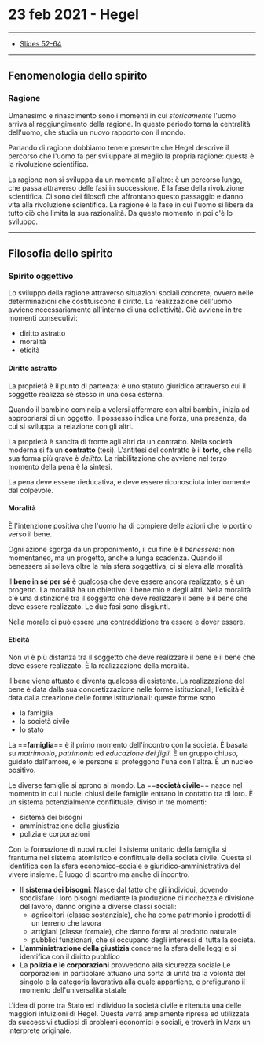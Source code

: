 # 23 feb 2021 - Hegel

---
* [Slides 52-64](/Filosofia/6.%20Hegel/Slides.pdf)
---

## Fenomenologia dello spirito

### Ragione

Umanesimo e rinascimento sono i momenti in cui _storicamente_ l'uomo arriva al raggiungimento della ragione.
In questo periodo torna la centralità dell'uomo, che studia un nuovo rapporto con il mondo.

Parlando di ragione dobbiamo tenere presente che Hegel descrive il percorso che l'uomo fa per sviluppare al meglio la propria ragione: questa è la rivoluzione scientifica.

La ragione non si sviluppa da un momento all'altro: è un percorso lungo, che passa attraverso delle fasi in successione.
È la fase della rivoluzione scientifica. Ci sono dei filosofi che affrontano questo passaggio e danno vita alla rivoluzione scientifica. La ragione è la fase in cui l'uomo si libera da tutto ciò che limita la sua razionalità. Da questo momento in poi c'è lo sviluppo.

---

## Filosofia dello spirito

### Spirito oggettivo

Lo sviluppo della ragione attraverso situazioni sociali concrete, ovvero nelle determinazioni che costituiscono il diritto. La realizzazione dell'uomo avviene necessariamente all'interno di una collettività. Ciò avviene in tre momenti consecutivi:
* diritto astratto
* moralità
* eticità

#### Diritto astratto

La proprietà è il punto di partenza: è uno statuto giuridico attraverso cui il soggetto realizza sé stesso in una cosa esterna.

Quando il bambino comincia a volersi affermare con altri bambini, inizia ad appropriarsi di un oggetto. Il possesso indica una forza, una presenza, da cui si sviluppa la relazione con gli altri.

La proprietà è sancita di fronte agli altri da un contratto. Nella società moderna si fa un **contratto** (tesi). L'antitesi del contratto è il **torto**, che nella sua forma più grave è _delitto_.
La riabilitazione che avviene nel terzo momento della pena è la sintesi.

La pena deve essere rieducativa, e deve essere riconosciuta interiormente dal colpevole.

#### Moralità

È l'intenzione positiva che l'uomo ha di compiere delle azioni che lo portino verso il bene.

Ogni azione sgorga da un proponimento, il cui fine è il _benessere_: non momentaneo, ma un progetto, anche a lunga scadenza.
Quando il benessere si solleva oltre la mia sfera soggettiva, ci si eleva alla moralità.

Il **bene in sé per sé** è qualcosa che deve essere ancora realizzato,  s è un progetto. La moralità ha un obiettivo: il bene mio e degli altri.
Nella moralità c'è una distinzione tra il soggetto che deve realizzare il bene e il bene che deve essere realizzato. Le due fasi sono disgiunti.

Nella morale ci può essere una contraddizione tra essere e dover essere.

#### Eticità

Non vi è più distanza tra il soggetto che deve realizzare il bene e il bene che deve essere realizzato. È la realizzazione della moralità.

Il bene viene attuato e diventa qualcosa di esistente.
La realizzazione del bene è data dalla sua concretizzazione nelle forme istituzionali; l'eticità è data dalla creazione delle forme istituzionali: queste forme sono
* la famiglia
* la società civile
* lo stato

La ==**famiglia**== è il primo momento dell'incontro con la società. È basata su _matrimonio_, _patrimonio_ ed _educazione dei figli_.
È un gruppo chiuso, guidato dall'amore, e le persone si proteggono l'una con l'altra. È un nucleo positivo.

Le diverse famiglie si aprono al mondo. La ==**società civile**== nasce nel momento in cui i nuclei chiusi delle famiglie entrano in contatto tra di loro. È un sistema potenzialmente conflittuale, diviso in tre momenti:
* sistema dei bisogni
* amministrazione della giustizia
* polizia e corporazioni

Con la formazione di nuovi nuclei il sistema unitario della famiglia si frantuma nel sistema atomistico e conflittuale della società civile. Questa si identifica con la sfera economico-sociale e giuridico-amministrativa del vivere insieme. È luogo di scontro ma anche di incontro.

* Il **sistema dei bisogni**:
Nasce dal fatto che gli individui, dovendo soddisfare i loro bisogni mediante la produzione di ricchezza e divisione del lavoro, danno origine a diverse classi sociali:
  * agricoltori (classe sostanziale), che ha come patrimonio i prodotti di un terreno che lavora
  * artigiani (classe formale), che danno forma al prodotto naturale
  * pubblici funzionari, che si occupano degli interessi di tutta la società.
* L'**amministrazione della giustizia** concerne la sfera delle leggi e si identifica con il diritto pubblico
* La **polizia e le corporazioni** provvedono alla sicurezza sociale
Le corporazioni in particolare attuano una sorta di unità tra la volontà del singolo e la categoria lavorativa alla quale appartiene, e prefigurano il momento dell'universalità statale

L'idea di porre tra Stato ed individuo la società civile è ritenuta una delle maggiori intuizioni di Hegel. Questa verrà ampiamente ripresa ed utilizzata da successivi studiosi di problemi economici e sociali, e troverà in Marx un interprete originale.
